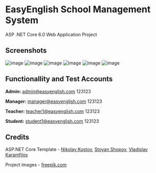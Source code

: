 # EasyEnglish School Management System
ASP .NET Core 6.0 Web Application Project

## Screenshots
![image](https://user-images.githubusercontent.com/81183265/166061256-649b83a7-95e1-458f-b016-3aca174094a8.png)
![image](https://user-images.githubusercontent.com/81183265/166007884-526761c7-f133-4779-b3e1-8df3d47b9220.png)
![image](https://user-images.githubusercontent.com/81183265/166061859-0b838b5d-b1d8-4a50-b3c1-0e089af7034e.png)
![image](https://user-images.githubusercontent.com/81183265/166061933-c8cd13dc-66e9-4ece-ab4a-34cea36482bf.png)
![image](https://user-images.githubusercontent.com/81183265/166062043-fcba943e-51e1-4f3b-8163-78b2b102e40b.png)
![image](https://user-images.githubusercontent.com/81183265/166009602-9a267fa6-a3b2-497d-94df-0ff2da6eb368.png)

## Functionallity and Test Accounts

**Admin:** admin@easyenglish.com 123123

**Manager:** manager@easyenglish.com 123123

**Teacher:** teacher1@easyenglish.com 123123

**Student:** student1@easyenglish.com 123123

## Credits
ASP.NET Core Template - [Nikolay Kostov](https://github.com/NikolayIT), [Stoyan Shopov](https://github.com/StoyanShopov), [Vladislav Karamfilov](https://github.com/vladislav-karamfilov)

Project images - [freepik.com](https://www.freepik.com/home)
